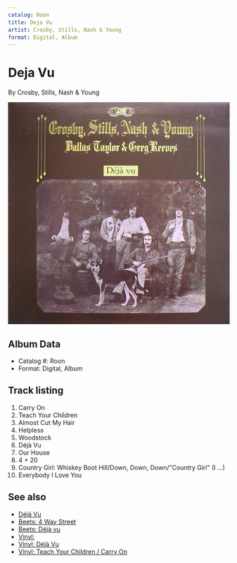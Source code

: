 ```yaml
---
catalog: Roon
title: Deja Vu
artist: Crosby, Stills, Nash & Young
format: Digital, Album
---
```


# Deja Vu

By Crosby, Stills, Nash & Young

![](../../assets/albumcovers/Crosby__Stills__Nash_and_Young-Deja_Vu.png)

## Album Data

- Catalog #: Roon
- Format: Digital, Album


## Track listing


1. Carry On
2. Teach Your Children
3. Almost Cut My Hair
4. Helpless
5. Woodstock
6. Déjà Vu
7. Our House
8. 4 + 20
9. Country Girl: Whiskey Boot Hill/Down, Down, Down/"Country Girl" (I ...)
10. Everybody I Love You


## See also

- [Déjà Vu](Déjà_Vu.md)
- [Beets: 4 Way Street](../../Beets/Crosby__Stills__Nash_and_Young/4_Way_Street.md)
- [Beets: Déjà vu](../../Beets/Crosby__Stills__Nash_and_Young/Déjà_vu.md)
- [Vinyl: ](../../Vinyl/Crosby__Stills__Nash_and_Young/Crosby__Stills__Nash_and_Young.md)
- [Vinyl: Déjà Vu](../../Vinyl/Crosby__Stills__Nash_and_Young/Déjà_Vu.md)
- [Vinyl: Teach Your Children / Carry On](../../Vinyl/Crosby__Stills__Nash_and_Young/Teach_Your_Children_-_Carry_On.md)
